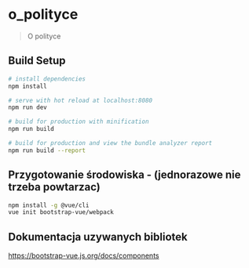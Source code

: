 # o_polityce

> O polityce

## Build Setup

``` bash
# install dependencies
npm install

# serve with hot reload at localhost:8080
npm run dev

# build for production with minification
npm run build

# build for production and view the bundle analyzer report
npm run build --report
```

## Przygotowanie środowiska - (jednorazowe nie trzeba powtarzac)
``` bash
npm install -g @vue/cli
vue init bootstrap-vue/webpack
```

## Dokumentacja uzywanych bibliotek
https://bootstrap-vue.js.org/docs/components